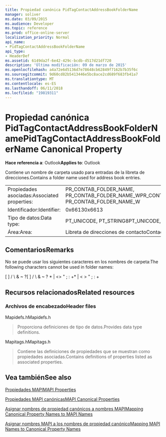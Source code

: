 ```yaml
---
title: Propiedad canónica PidTagContactAddressBookFolderName
manager: soliver
ms.date: 03/09/2015
ms.audience: Developer
ms.topic: reference
ms.prod: office-online-server
localization_priority: Normal
api_name:
- PidTagContactAddressBookFolderName
api_type:
- HeaderDef
ms.assetid: 6149da2f-6e42-429c-bcdb-d517d21df720
description: 'Última modificación: 09 de marzo de 2015'
ms.openlocfilehash: a4a72e6d5136d7e78648cb62849f7162b7b35f6c
ms.sourcegitcommit: 9d60cd82b5413446e5bc8ace2cd689f683fb41a7
ms.translationtype: MT
ms.contentlocale: es-ES
ms.lasthandoff: 06/11/2018
ms.locfileid: "19819311"
---
```

# <a name="pidtagcontactaddressbookfoldername-canonical-property"></a><span data-ttu-id="2e16f-103">Propiedad canónica PidTagContactAddressBookFolderName</span><span class="sxs-lookup"><span data-stu-id="2e16f-103">PidTagContactAddressBookFolderName Canonical Property</span></span>

  
  
<span data-ttu-id="2e16f-104">**Hace referencia a**: Outlook</span><span class="sxs-lookup"><span data-stu-id="2e16f-104">**Applies to**: Outlook</span></span> 
  
<span data-ttu-id="2e16f-105">Contiene un nombre de carpeta usado para entradas de la libreta de direcciones.</span><span class="sxs-lookup"><span data-stu-id="2e16f-105">Contains a folder name used for address book entries.</span></span>
  
|||
|:-----|:-----|
|<span data-ttu-id="2e16f-106">Propiedades asociadas:</span><span class="sxs-lookup"><span data-stu-id="2e16f-106">Associated properties:</span></span>  <br/> |<span data-ttu-id="2e16f-107">PR_CONTAB_FOLDER_NAME, PR_CONTAB_FOLDER_NAME_W</span><span class="sxs-lookup"><span data-stu-id="2e16f-107">PR_CONTAB_FOLDER_NAME, PR_CONTAB_FOLDER_NAME_W</span></span>  <br/> |
|<span data-ttu-id="2e16f-108">Identificador:</span><span class="sxs-lookup"><span data-stu-id="2e16f-108">Identifier:</span></span>  <br/> |<span data-ttu-id="2e16f-109">0x6613</span><span class="sxs-lookup"><span data-stu-id="2e16f-109">0x6613</span></span>  <br/> |
|<span data-ttu-id="2e16f-110">Tipo de datos:</span><span class="sxs-lookup"><span data-stu-id="2e16f-110">Data type:</span></span>  <br/> |<span data-ttu-id="2e16f-111">PT_UNICODE, PT_STRING8</span><span class="sxs-lookup"><span data-stu-id="2e16f-111">PT_UNICODE, PT_STRING8</span></span>  <br/> |
|<span data-ttu-id="2e16f-112">Área:</span><span class="sxs-lookup"><span data-stu-id="2e16f-112">Area:</span></span>  <br/> |<span data-ttu-id="2e16f-113">Libreta de direcciones de contacto</span><span class="sxs-lookup"><span data-stu-id="2e16f-113">Contact address book</span></span>  <br/> |
   
## <a name="remarks"></a><span data-ttu-id="2e16f-114">Comentarios</span><span class="sxs-lookup"><span data-stu-id="2e16f-114">Remarks</span></span>

<span data-ttu-id="2e16f-115">No se puede usar los siguientes caracteres en los nombres de carpeta:</span><span class="sxs-lookup"><span data-stu-id="2e16f-115">The following characters cannot be used in folder names:</span></span>
  
<span data-ttu-id="2e16f-116">[ ] / \ &amp; ~ ?</span><span class="sxs-lookup"><span data-stu-id="2e16f-116">[ ] / \ &amp; ~ ?</span></span> <span data-ttu-id="2e16f-117">\* | \<\> " ; : +</span><span class="sxs-lookup"><span data-stu-id="2e16f-117">\* | \< \> " ; : +</span></span>
  
## <a name="related-resources"></a><span data-ttu-id="2e16f-118">Recursos relacionados</span><span class="sxs-lookup"><span data-stu-id="2e16f-118">Related resources</span></span>

### <a name="header-files"></a><span data-ttu-id="2e16f-119">Archivos de encabezado</span><span class="sxs-lookup"><span data-stu-id="2e16f-119">Header files</span></span>

<span data-ttu-id="2e16f-120">Mapidefs.h</span><span class="sxs-lookup"><span data-stu-id="2e16f-120">Mapidefs.h</span></span>
  
> <span data-ttu-id="2e16f-121">Proporciona definiciones de tipo de datos.</span><span class="sxs-lookup"><span data-stu-id="2e16f-121">Provides data type definitions.</span></span>
    
<span data-ttu-id="2e16f-122">Mapitags.h</span><span class="sxs-lookup"><span data-stu-id="2e16f-122">Mapitags.h</span></span>
  
> <span data-ttu-id="2e16f-123">Contiene las definiciones de propiedades que se muestran como propiedades asociadas.</span><span class="sxs-lookup"><span data-stu-id="2e16f-123">Contains definitions of properties listed as associated properties.</span></span>
    
## <a name="see-also"></a><span data-ttu-id="2e16f-124">Vea también</span><span class="sxs-lookup"><span data-stu-id="2e16f-124">See also</span></span>



[<span data-ttu-id="2e16f-125">Propiedades MAPI</span><span class="sxs-lookup"><span data-stu-id="2e16f-125">MAPI Properties</span></span>](mapi-properties.md)
  
[<span data-ttu-id="2e16f-126">Propiedades MAPI canónicas</span><span class="sxs-lookup"><span data-stu-id="2e16f-126">MAPI Canonical Properties</span></span>](mapi-canonical-properties.md)
  
[<span data-ttu-id="2e16f-127">Asignar nombres de propiedad canónicos a nombres MAPI</span><span class="sxs-lookup"><span data-stu-id="2e16f-127">Mapping Canonical Property Names to MAPI Names</span></span>](mapping-canonical-property-names-to-mapi-names.md)
  
[<span data-ttu-id="2e16f-128">Asignar nombres MAPI a los nombres de propiedad canónico</span><span class="sxs-lookup"><span data-stu-id="2e16f-128">Mapping MAPI Names to Canonical Property Names</span></span>](mapping-mapi-names-to-canonical-property-names.md)

